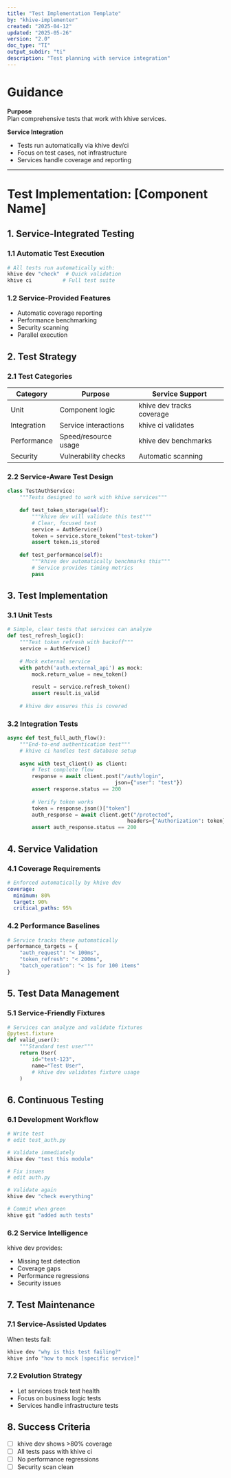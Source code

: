 ```yaml
---
title: "Test Implementation Template"
by: "khive-implementer"
created: "2025-04-12"
updated: "2025-05-26"
version: "2.0"
doc_type: "TI"
output_subdir: "ti"
description: "Test planning with service integration"
---
```


# Guidance

**Purpose**\
Plan comprehensive tests that work with khive services.

**Service Integration**

- Tests run automatically via khive dev/ci
- Focus on test cases, not infrastructure
- Services handle coverage and reporting

---

# Test Implementation: [Component Name]

## 1. Service-Integrated Testing

### 1.1 Automatic Test Execution

```bash
# All tests run automatically with:
khive dev "check"  # Quick validation
khive ci          # Full test suite
```

### 1.2 Service-Provided Features

- Automatic coverage reporting
- Performance benchmarking
- Security scanning
- Parallel execution

## 2. Test Strategy

### 2.1 Test Categories

| Category    | Purpose              | Service Support           |
| ----------- | -------------------- | ------------------------- |
| Unit        | Component logic      | khive dev tracks coverage |
| Integration | Service interactions | khive ci validates        |
| Performance | Speed/resource usage | khive dev benchmarks      |
| Security    | Vulnerability checks | Automatic scanning        |

### 2.2 Service-Aware Test Design

```python
class TestAuthService:
    """Tests designed to work with khive services"""
    
    def test_token_storage(self):
        """khive dev will validate this test"""
        # Clear, focused test
        service = AuthService()
        token = service.store_token("test-token")
        assert token.is_stored
        
    def test_performance(self):
        """khive dev automatically benchmarks this"""
        # Service provides timing metrics
        pass
```

## 3. Test Implementation

### 3.1 Unit Tests

```python
# Simple, clear tests that services can analyze
def test_refresh_logic():
    """Test token refresh with backoff"""
    service = AuthService()
    
    # Mock external service
    with patch('auth.external_api') as mock:
        mock.return_value = new_token()
        
        result = service.refresh_token()
        assert result.is_valid
        
    # khive dev ensures this is covered
```

### 3.2 Integration Tests

```python
async def test_full_auth_flow():
    """End-to-end authentication test"""
    # khive ci handles test database setup
    
    async with test_client() as client:
        # Test complete flow
        response = await client.post("/auth/login", 
                                   json={"user": "test"})
        assert response.status == 200
        
        # Verify token works
        token = response.json()["token"]
        auth_response = await client.get("/protected",
                                       headers={"Authorization": token})
        assert auth_response.status == 200
```

## 4. Service Validation

### 4.1 Coverage Requirements

```yaml
# Enforced automatically by khive dev
coverage:
  minimum: 80%
  target: 90%
  critical_paths: 95%
```

### 4.2 Performance Baselines

```python
# Service tracks these automatically
performance_targets = {
    "auth_request": "< 100ms",
    "token_refresh": "< 200ms", 
    "batch_operation": "< 1s for 100 items"
}
```

## 5. Test Data Management

### 5.1 Service-Friendly Fixtures

```python
# Services can analyze and validate fixtures
@pytest.fixture
def valid_user():
    """Standard test user"""
    return User(
        id="test-123",
        name="Test User",
        # khive dev validates fixture usage
    )
```

## 6. Continuous Testing

### 6.1 Development Workflow

```bash
# Write test
# edit test_auth.py

# Validate immediately  
khive dev "test this module"

# Fix issues
# edit auth.py

# Validate again
khive dev "check everything"

# Commit when green
khive git "added auth tests"
```

### 6.2 Service Intelligence

khive dev provides:

- Missing test detection
- Coverage gaps
- Performance regressions
- Security issues

## 7. Test Maintenance

### 7.1 Service-Assisted Updates

When tests fail:

```bash
khive dev "why is this test failing?"
khive info "how to mock [specific service]"
```

### 7.2 Evolution Strategy

- Let services track test health
- Focus on business logic tests
- Services handle infrastructure tests

## 8. Success Criteria

- [ ] khive dev shows >80% coverage
- [ ] All tests pass with khive ci
- [ ] No performance regressions
- [ ] Security scan clean
